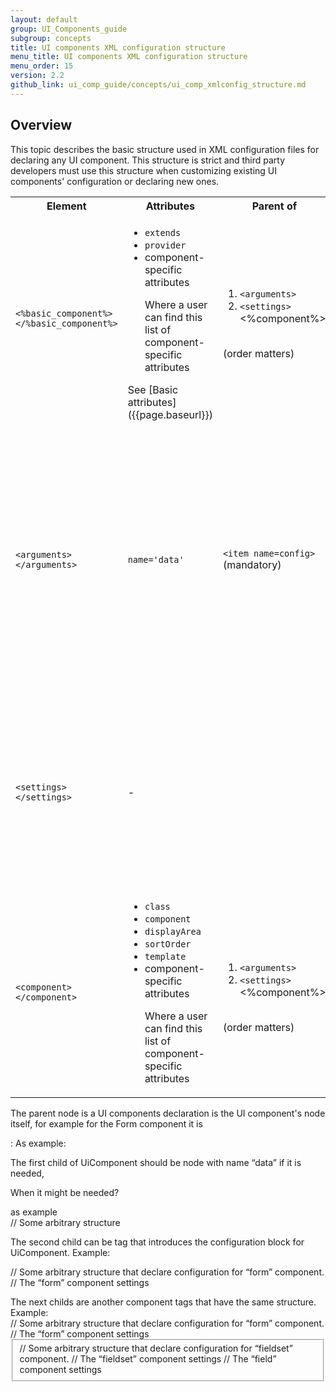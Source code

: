 ```yaml
---
layout: default
group: UI_Components_guide
subgroup: concepts
title: UI components XML configuration structure 
menu_title: UI components XML configuration structure  
menu_order: 15
version: 2.2
github_link: ui_comp_guide/concepts/ui_comp_xmlconfig_structure.md
---
```


## Overview

This topic describes the basic structure used in XML configuration files for declaring any UI component. This structure is strict and third party developers must use this structure when customizing existing UI components' configuration or declaring new ones.  

<table>
  <tr>
    <th>Element</th>
    <th>Attributes</th>
    <th>Parent of</th>
    <th>Description</th>
  </tr>
  <tr>
    <td><code>&lt;%basic_component%&gt;&lt;/%basic_component%&gt;</code></td>
    <td><ul>
<li><code>extends</code></li>
<li><code>provider</code></li>
<li>component-specific attributes</li>
<p class="q">Where a user can find this list of component-specific attributes</p>
     </ul> See [Basic attributes]({{page.baseurl}})</td>
    <td><ol><li><code>&lt;arguments&gt;</code></li><li><code>&lt;settings&gt;</code></li><li<code>&lt;%component%&gt</code></li></ol><br>(order matters)</td>
    <td>Mandatory root element, the name of the <a href="{{page.baseulr}}ui_comp_guide/bk-ui_comps.html#general-structure">basic UI component</a>: <code>&lt;form&gt;</code>, <code>&lt;listing&gt;</code> or custom basic component.</td>
  </tr>
  <tr>
    <td><code>&lt;arguments&gt;&lt;/arguments&gt;<code></td>
    <td><code>name='data'</code></td>
    <td><code>&lt;item name=config&gt;</code> (mandatory)</td>
    <td>Introduces the configuration block for UiComponent according to the old structure used in Magento 2.1.x and earlier. In Magento 2.2.x and later only use for options that are not described in XSD. <p class="q">which XSD?</p></td>
  </tr>
  <tr>
    <td><code>&lt;settings&gt;&lt;/settings&gt;</code></td>
    <td>-</td>
    <td></td>
    <td>Introduces the configuration block for UiComponent according to the new structure. Use for configuring all options, except those that are not described in XSD.</td>
  </tr>
  <tr>
    <td><code>&lt;component&gt;&lt;/component&gt;</code></td>
    <td><ul><li><code>class</code></li>
<li><code>component</code></li>
<li><code>displayArea</code></li>
<li><code>sortOrder</code></li>
<li><code>template</code></li>
<li>component-specific attributes</li>
<p class="q">Where a user can find this list of component-specific attributes</p>
     </ul></td>
    <td><ol><li><code>&lt;arguments&gt;</code></li><li><code>&lt;settings&gt;</code></li><li<code>&lt;%component%&gt</code></li></ol><br>(order matters)</td>
    <td>UI component name</td>
  </tr>
</table>


The parent node is a UI components declaration is the UI component's node itself, for example for the Form component it is <form>:
As example: 
<form>
</form>

The first child of UiComponent should be <arguments/> node with name “data” if it is needed, 
<p class="q">When it might be needed?</p>
as example
<form>
    <arguments name=“data”>
        // Some arbitrary structure
    </arguments>
</form>

The second child can be <settings/> tag that introduces the configuration block for UiComponent.
Example: 
<form>
    <arguments name=“data”>
        // Some arbitrary structure that declare configuration for “form” component.
    </arguments>
    <settings>
        // The “form” component settings
    </settings>
</form>
The next childs are another component tags that have the same structure.
Example:
<form>
    <arguments name=“data”>
        // Some arbitrary structure that declare configuration for “form” component.
    </arguments>
    <settings>
        // The “form” component settings
    </settings>
    <fieldset name=“fieldsetName”>
        <arguments name=“data”>
            // Some arbitrary structure that declare configuration for “fieldset” component.
        </arguments>
        <settings>
            // The “fieldset” component settings
        </settings>
        <field name=“fieldName”>
            <settings>
                // The “field” component settings
            </settings>
        </field>
    </fieldset>
</form>